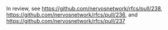 In review, see <https://github.com/nervosnetwork/rfcs/pull/238>, <https://github.com/nervosnetwork/rfcs/pull/236>, and <https://github.com/nervosnetwork/rfcs/pull/237>
